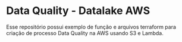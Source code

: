 # Data Quality - Datalake AWS

Esse repositório possui exemplo de função e arquivos terraform
para criação de processo Data Quality na AWS usando S3 e Lambda.
